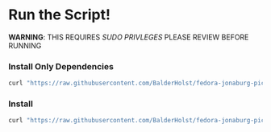 # Run the Script!

**WARNING**: THIS REQUIRES *SUDO PRIVLEGES* PLEASE REVIEW BEFORE RUNNING

### Install Only Dependencies
```bash
curl "https://raw.githubusercontent.com/BalderHolst/fedora-jonaburg-picom/main/install_dependencies.sh" | bash
```

### Install 
```bash
curl "https://raw.githubusercontent.com/BalderHolst/fedora-jonaburg-picom/main/install.sh" | bash
```
